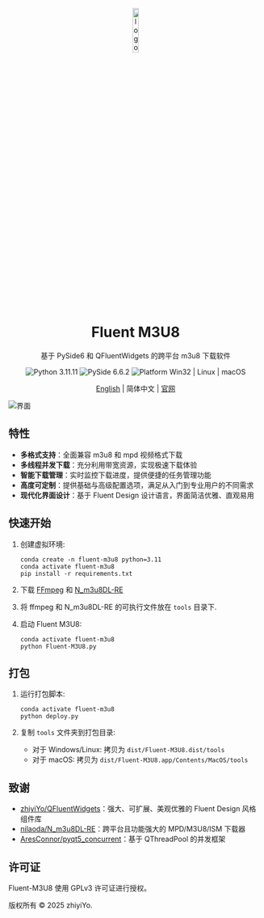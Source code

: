 <p align="center">
  <img width="15%" align="center" src="../app/resource/images/logo.png" alt="logo">
</p>
  <h1 align="center">
  Fluent M3U8
</h1>
<p align="center">
  基于 PySide6 和 QFluentWidgets 的跨平台 m3u8 下载软件
</p>

<p align="center">

  <a style="text-decoration:none">
    <img src="https://img.shields.io/badge/Python-3.11.11-blue.svg?color=00B16A" alt="Python 3.11.11"/>
  </a>

  <a style="text-decoration:none">
    <img src="https://img.shields.io/badge/PySide-6.6.2-blue?color=00B16A" alt="PySide 6.6.2"/>
  </a>

  <a style="text-decoration:none">
    <img src="https://img.shields.io/badge/Platform-Win32%20|%20Linux%20|%20macOS-blue?color=00B16A" alt="Platform Win32 | Linux | macOS"/>
  </a>
</p>

<p align="center">
<a href="../README.md">English</a> | 简体中文 | <a href="https://fluent-m3u8.org/zh/">官网</a>
</p>

![界面](./screenshot/主界面.png)

## 特性

* **多格式支持**：全面兼容 m3u8 和 mpd 视频格式下载
* **多线程并发下载**：充分利用带宽资源，实现极速下载体验
* **智能下载管理**：实时监控下载进度，提供便捷的任务管理功能
* **高度可定制**：提供基础与高级配置选项，满足从入门到专业用户的不同需求
* **现代化界面设计**：基于 Fluent Design 设计语言，界面简洁优雅、直观易用


## 快速开始
1. 创建虚拟环境:

    ```shell
    conda create -n fluent-m3u8 python=3.11
    conda activate fluent-m3u8
    pip install -r requirements.txt
    ```

2. 下载 [FFmpeg](https://www.ffmpeg.org/download.html) 和 [N_m3u8DL-RE](https://github.com/nilaoda/N_m3u8DL-RE/releases)

3. 将 ffmpeg 和 N_m3u8DL-RE 的可执行文件放在 `tools` 目录下.

3. 启动 Fluent M3U8:

    ```shell
    conda activate fluent-m3u8
    python Fluent-M3U8.py
    ```

## 打包

1. 运行打包脚本:
    ```shell
    conda activate fluent-m3u8
    python deploy.py
    ```

2. 复制 `tools` 文件夹到打包目录:
   * 对于 Windows/Linux: 拷贝为 `dist/Fluent-M3U8.dist/tools`
   * 对于 macOS: 拷贝为 `dist/Fluent-M3U8.app/Contents/MacOS/tools`


## 致谢

- [zhiyiYo/QFluentWidgets](https://qfluentwidgets.com/zh/)：强大、可扩展、美观优雅的 Fluent Design 风格组件库
- [nilaoda/N_m3u8DL-RE](https://github.com/nilaoda/N_m3u8DL-RE)：跨平台且功能强大的 MPD/M3U8/ISM 下载器
- [AresConnor/pyqt5_concurrent](https://github.com/AresConnor/pyqt5-concurrent)：基于 QThreadPool 的并发框架

## 许可证
Fluent-M3U8 使用 GPLv3 许可证进行授权。

版权所有 © 2025 zhiyiYo.

